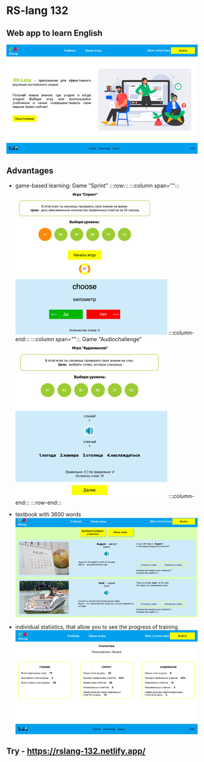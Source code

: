 # RS-lang 132
## Web app to learn English
![Main page](https://github.com/OksanaFedotova/rslang/raw/readme/app/src/assets/screenshots/mainScreenShot.jpg)

## Advantages

* game-based learning:
Game "Sprint"
:::row:::
   :::column span="":::
![Sprint](https://github.com/OksanaFedotova/rslang/raw/readme/app/src/assets/screenshots/sprintScreenShot.jpg)
 :::column-end:::
   :::column span="":::
Game "Audiochallenge"
![Audiochallenge](https://github.com/OksanaFedotova/rslang/raw/readme/app/src/assets/screenshots/audioScreenShot.jpg)
 :::column-end:::
:::row-end:::

* textbook with 3600 words
![Textbook](https://github.com/OksanaFedotova/rslang/raw/readme/app/src/assets/screenshots/textbookScreenShot.jpg)

* individual statistics, that allow you to see the progress of training
![Statistic](https://github.com/OksanaFedotova/rslang/raw/readme/app/src/assets/screenshots/statisticScreenShot.jpg)

## Try - https://rslang-132.netlify.app/
